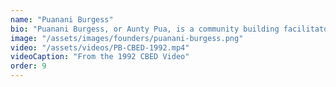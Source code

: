 ```yaml
---
name: "Puanani Burgess"
bio: "Puanani Burgess, or Aunty Pua, is a community building facilitator, trainer and consultant in Hawaiʻi, the U.S., and throughout the Pacific. She is also a poet and cultural translator noted for her experience in community, family and values-based economic development, mediation, and storytelling processes. Aunty Pua is also well known is a process designer and facilitator for Building the Beloved Community, a community-building and conflict transformation process based on bringing people face to face for ceremony, storytelling, and healing circles of trust and respect. Aunty Pua has been involved in the Native Hawaiian sovereignty movement and several key community struggles (Protect Kahoʻolawe ʻOhana, West Beach Development struggle, founding the Waiʻanae Coast Community Alternative Development Corporation, etc…), which led her, along with the other founders, to form HACBED as an aloha response to economic development that did not include the people it was affecting. Aunty Pua's initial community-based economic development initiative was the Backyard Aquaculture Program. Taking principles from ancient fish ponds and aloha ʻāina, the program provided families with tanks, fish, and training on how to take care of them."
image: "/assets/images/founders/puanani-burgess.png"
video: "/assets/videos/PB-CBED-1992.mp4"
videoCaption: "From the 1992 CBED Video"
order: 9
---
```

